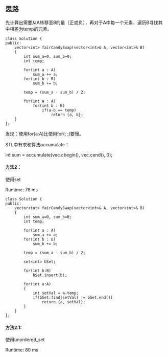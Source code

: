 ## 思路
先计算出需要从A转移至B的量（正或负），再对于A中每一个元素，遍历B寻找其中相差为temp的元素。

```
class Solution {
public:
    vector<int> fairCandySwap(vector<int>& A, vector<int>& B) 
    {
        int sum_a=0, sum_b=0;
        int temp;
        
        for(int a : A)
            sum_a += a;
        for(int b : B)
            sum_b += b;
        
        temp = (sum_a - sum_b) / 2;
        
        for(int a : A)
            for(int b : B)
                if(a-b == temp)
                    return {a, b};
    }
};
```
发现：使用for(a:A)比使用for(; ;)要慢。


STL中有求和算法accumulate：

int sum =  accumulate(vec.cbegin(), vec.cend(), 0);

#### 方法2：
使用set

Runtime: 76 ms
```
class Solution {
public:
    vector<int> fairCandySwap(vector<int>& A, vector<int>& B) 
    {
        int sum_a=0, sum_b=0;
        int temp;
        
        for(int a : A)
            sum_a += a;
        for(int b : B)
            sum_b += b;
        
        temp = (sum_a - sum_b) / 2;
        
        set<int> bSet;
        
        for(int b:B)
            bSet.insert(b);
        
        for(int a:A)
        {
            int setVal = a-temp;
            if(bSet.find(setVal) != bSet.end())
                return {a, setVal};
        }
    }
};
```

#### 方法2.1:
使用unordered_set

Runtime: 80 ms


